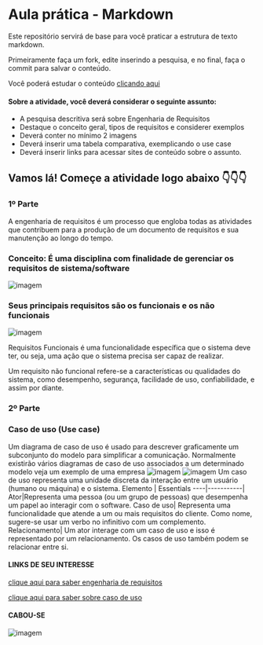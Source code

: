# Aula prática - Markdown

Este repositório servirá de base para você praticar a estrutura de texto markdown. 

Primeiramente faça um fork, edite inserindo a pesquisa, e no final, faça o commit para salvar o conteúdo.

Você poderá estudar o conteúdo [clicando aqui](https://docs.pipz.com/central-de-ajuda/learning-center/guia-basico-de-markdown#open)

#### Sobre a atividade, você deverá considerar o seguinte assunto:

- A pesquisa descritiva será sobre Engenharia de Requisitos
- Destaque o conceito geral, tipos de requisitos e considerer exemplos
- Deverá conter no mínimo 2 imagens
- Deverá inserir uma tabela comparativa, exemplicando o use case
- Deverá inserir links para acessar sites de conteúdo sobre o assunto.


## Vamos lá! Começe a atividade logo abaixo 👇👇👇
### 1º Parte
A engenharia de requisitos é um processo que engloba todas as atividades que contribuem para a produção de um documento de requisitos e sua manutenção ao longo do tempo.

### Conceito: É uma disciplina com finalidade de gerenciar os requisitos de sistema/software
![imagem](https://blog-static.infra.grancursosonline.com.br/wp-content/uploads/2020/03/10121622/inni.png)

 
 ### Seus principais requisitos são os funcionais e os não funcionais
 
![imagem](https://dhg1h5j42swfq.cloudfront.net/2023/10/16115710/imagem-inicial-1.png)
 
  
  Requisitos Funcionais é uma funcionalidade específica que o sistema deve ter, ou seja, uma ação que o sistema precisa ser capaz de realizar. 
 
 Um requisito não funcional refere-se a características ou qualidades do sistema, como desempenho, segurança, facilidade de uso, confiabilidade, e assim por diante.


### 2º Parte
### Caso de uso (Use case)

Um diagrama de caso de uso é usado para descrever graficamente um subconjunto do modelo para simplificar a comunicação. Normalmente existirão vários diagramas de caso de uso associados a um determinado modelo veja um
exemplo de uma empresa
![imagem](https://cdn1.gnarususercontent.com.br/1/1257530/085c4d5d-1cd7-4124-a458-018811300f48.png)
![imagem](https://slideplayer.com.br/slide/1669103/6/images/16/DIAGRAMA+DE+CASO+DE+USO+Casos+de+Uso+-+DOCUMENTA%C3%87%C3%83O%3A.jpg)
Um caso de uso representa uma unidade discreta da interação entre um usuário (humano ou máquina) e o sistema.
Elemento | Essentials
----|-----------|
Ator|Representa uma pessoa (ou um grupo de pessoas) que desempenha um papel ao interagir com o software. 
Caso de uso| Representa uma funcionalidade que atende a um ou mais requisitos do cliente. Como nome, sugere-se usar um verbo no infinitivo com um complemento.
Relacionamento| Um ator interage com um caso de uso e isso é representado por um relacionamento. Os casos de uso também podem se relacionar entre si.



#### LINKS DE SEU INTERESSE
[clique aqui para saber engenharia de requisitos](https://www.devmedia.com.br/introducao-a-engenharia-de-requisitos/8034)

[clique aqui para saber sobre caso de uso](https://www.lucidchart.com/pages/pt/diagrama-de-caso-de-uso-uml)

#### CABOU-SE 

![imagem](https://i.pinimg.com/originals/4b/98/db/4b98dbc553f7189c8557e0362fd6719e.png)

